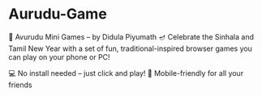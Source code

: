 # Aurudu-Game
🎉 Avurudu Mini Games – by Didula Piyumath 🪔
Celebrate the Sinhala and Tamil New Year with a set of fun, traditional-inspired browser games you can play on your phone or PC!

💻 No install needed – just click and play!
📱 Mobile-friendly for all your friends
